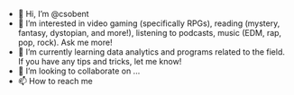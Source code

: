 - 👋 Hi, I’m @csobent
- 👀 I’m interested in video gaming (specifically RPGs), reading (mystery, fantasy, dystopian, and more!), listening to podcasts, music (EDM, rap, pop, rock). Ask me more!
- 🌱 I’m currently learning data analytics and programs related to the field. If you have any tips and tricks, let me know!
- 💞️ I’m looking to collaborate on ...
- 📫 How to reach me 
<!---
csobent/csobent is a ✨ special ✨ repository because its `README.md` (this file) appears on your GitHub profile.
You can click the Preview link to take a look at your changes.
--->
